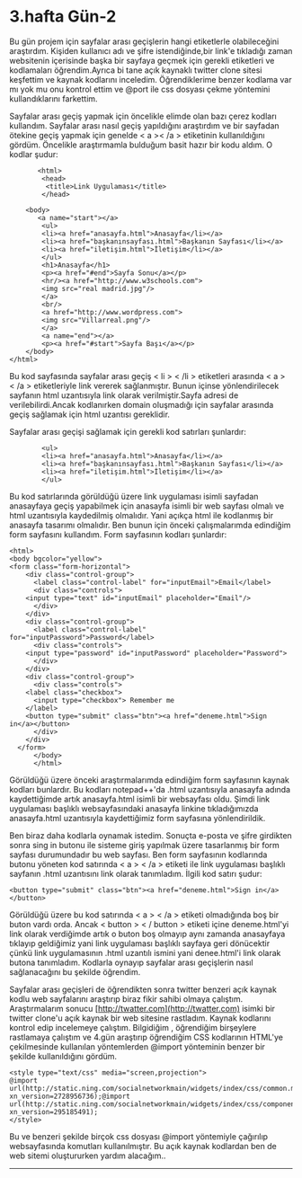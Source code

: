 # 3.hafta Gün-2
Bu gün projem için sayfalar arası geçişlerin hangi etiketlerle olabileceğini araştırdım. Kişiden kullanıcı adı ve şifre istendiğinde,bir link'e tıkladığı zaman websitenin içerisinde başka bir sayfaya geçmek için gerekli etiketleri ve kodlamaları öğrendim.Ayrıca bi tane açık kaynaklı twitter clone sitesi keşfettim ve kaynak kodlarını inceledim. Öğrendiklerime benzer kodlama var mı yok mu onu kontrol ettim ve @port ile css dosyası çekme yöntemini kullandıklarını farkettim.


Sayfalar arası geçiş yapmak için öncelikle elimde olan bazı çerez kodları kullandım. Sayfalar arası nasıl geçiş yapıldığını araştırdım ve bir sayfadan ötekine geçiş yapmak için genelde < a >< /a > etiketinin kullanıldığını gördüm. Öncelikle araştırmamla bulduğum basit hazır bir kodu aldım. O kodlar şudur:


           <html>
    		<head>
    		 <title>Link Uygulaması</title>
    		</head>

    	<body>
           <a name="start"></a>
    		<ul>
    		<li><a href="anasayfa.html">Anasayfa</li></a>
    		<li><a href="başkanınsayfası.html">Başkanın Sayfası</li></a>
    		<li><a href="iletişim.html">İletişim</li></a>
    		</ul>
    		<h1>Anasayfa</h1>
            <p><a href="#end">Sayfa Sonu</a></p>
    		<hr/><a href="http://www.w3schools.com">
    		<img src="real madrid.jpg"/>
            </a>
    		<br/>
            <a href="http://www.wordpress.com">
    		<img src="Villarreal.png"/>
            </a>
            <a name="end"></a>
            <p><a href="#start">Sayfa Başı</a></p>
    	</body>
    </html>

Bu kod sayfasında sayfalar arası geçiş < li > < /li > etiketleri arasında < a > < /a > etiketleriyle link vererek sağlanmıştır. Bunun içinse yönlendirilecek sayfanın html uzantısıyla link olarak verilmiştir.Sayfa adresi de verilebilirdi.Ancak kodlanırken domain oluşmadığı için sayfalar arasında geçiş sağlamak için html uzantısı gereklidir.

Sayfalar arası geçişi sağlamak için gerekli kod satırları şunlardır:

            <ul>
    		<li><a href="anasayfa.html">Anasayfa</li></a>
    		<li><a href="başkanınsayfası.html">Başkanın Sayfası</li></a>
    		<li><a href="iletişim.html">İletişim</li></a>
    		</ul>


Bu kod satırlarında görüldüğü üzere link uygulaması isimli sayfadan anasayfaya geçiş yapabilmek için anasayfa isimli bir web sayfası olmalı ve html uzantısıyla kaydedilmiş olmalıdır. Yani açıkça html ile kodlanmış bir anasayfa tasarımı olmalıdır. Ben bunun için önceki çalışmalarımda edindiğim form sayfasını kullandım. Form sayfasının kodları şunlardır:


    <html>
    <body bgcolor="yellow">
    <form class="form-horizontal">
    	<div class="control-group">
    	  <label class="control-label" for="inputEmail">Email</label>
    	  <div class="controls">
    	<input type="text" id="inputEmail" placeholder="Email"/>
    	  </div>
    	</div>
    	<div class="control-group">
    	  <label class="control-label" for="inputPassword">Password</label>
    	  <div class="controls">
    	<input type="password" id="inputPassword" placeholder="Password">
    	  </div>
    	</div>
    	<div class="control-group">
    	  <div class="controls">
    	<label class="checkbox">
    	  <input type="checkbox"> Remember me
    	</label>
    	<button type="submit" class="btn"><a href="deneme.html">Sign in</a></button>
    	  </div>
    	</div>
      </form>
    	  </body>
    	  </html>

Görüldüğü üzere önceki araştırmalarımda edindiğim form sayfasının kaynak kodları bunlardır. Bu kodları notepad++'da .html uzantısıyla anasayfa adında kaydettiğimde artık anasayfa.html isimli bir websayfası oldu. Şimdi link uygulaması başlıklı websayfasındaki anasayfa linkine tıkladığımızda anasayfa.html uzantısıyla kaydettiğimiz form sayfasına yönlendirildik.

Ben biraz daha kodlarla oynamak istedim. Sonuçta e-posta ve şifre girdikten sonra sing in butonu ile sisteme giriş yapılmak üzere tasarlanmış bir form sayfası durumundadır bu web sayfası. Ben form sayfasının kodlarında butonu yöneten kod satırında < a > < /a > etiketi ile link uygulaması başlıklı sayfanın .html uzantısını link olarak tanımladım. İlgili kod satırı şudur:


    <button type="submit" class="btn"><a href="deneme.html">Sign in</a></button>

Görüldüğü üzere bu kod satırında < a > < /a > etiketi olmadığında boş bir buton vardı orda. Ancak < button > < / button > etiketi içine deneme.html'yi link olarak verdiğimde artık o buton boş olmayıp aynı zamanda anasayfaya tıklayıp geldiğimiz yani link uygulaması başlıklı sayfaya geri dönücektir çünkü link uygulamasının .html uzantılı ismini yani denee.html'i link olarak butona tanımladım. Kodlarla oynayıp sayfalar arası geçişlerin nasıl sağlanacağını bu şekilde öğrendim.

Sayfalar arası geçişleri de öğrendikten sonra twitter benzeri açık kaynak kodlu web sayfalarını araştırıp biraz fikir sahibi olmaya çalıştım. Araştırmalarım sonucu [http://twatter.com](http://twatter.com) isimki bir twitter clone'u açık kaynak bir web sitesine rastladım. Kaynak kodlarını kontrol edip incelemeye çalıştım. Bilgidiğim , öğrendiğim birşeylere rastlamaya çalıştım ve 4.gün araştırıp öğrendiğim CSS kodlarının HTML'ye çekilmesinde kullanılan yöntemlerden @import yönteminin benzer bir şekilde kullanıldığını gördüm.


    <style type=​"text/​css" media=​"screen,projection">
    @import url(http://static.ning.com/socialnetworkmain/widgets/index/css/common.min.css?xn_version=2728956736);@import url(http://static.ning.com/socialnetworkmain/widgets/index/css/component.min.css?xn_version=295185491);
    </style>

Bu ve benzeri şekilde birçok css dosyası @import yöntemiyle çağırılıp websayfasında komutları kullanılmıştır. Bu açık kaynak kodlardan ben de web sitemi oluştururken yardım alacağım..
****
